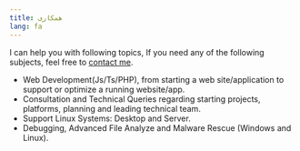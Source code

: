 ```yaml
---
title: همکاری
lang: fa
---
```

I can help you with following topics, If you need any of the following subjects, feel free to [contact me](/contact-me).

* Web Development(Js/Ts/PHP), from starting a web site/application to support or optimize a running website/app.
* Consultation and Technical Queries regarding starting projects, platforms, planning and leading technical team.
* Support Linux Systems: Desktop and Server.
* Debugging, Advanced File Analyze and Malware Rescue (Windows and Linux).
